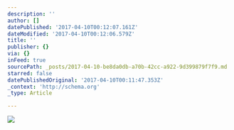 ```yaml
---
description: ''
author: []
datePublished: '2017-04-10T00:12:07.161Z'
dateModified: '2017-04-10T00:12:06.579Z'
title: ''
publisher: {}
via: {}
inFeed: true
sourcePath: _posts/2017-04-10-be8da0db-a70b-42cc-a922-9d399879f7f9.md
starred: false
datePublishedOriginal: '2017-04-10T00:11:47.353Z'
_context: 'http://schema.org'
_type: Article

---
```

![](https://the-grid-user-content.s3-us-west-2.amazonaws.com/b5560b08-3997-443b-a790-2b6ee6dcc152.jpg)
